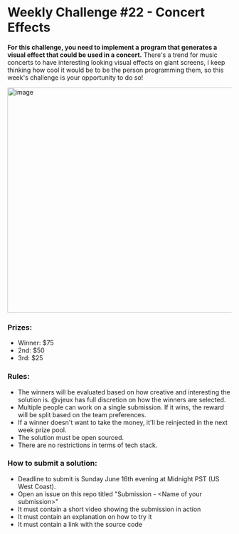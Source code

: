 # Weekly Challenge #22 - Concert Effects

**For this challenge, you need to implement a program that generates a visual effect that could be used in a concert.** There's a trend for music concerts to have interesting looking visual effects on giant screens, I keep thinking how cool it would be to be the person programming them, so this week's challenge is your opportunity to do so!

<img width="506" alt="image" src="https://github.com/Algorithm-Arena/weekly-challenge-22-concert-effects/assets/197597/6d263426-6aeb-41c2-ac4c-a7a35b1e2c4a">


### Prizes:
* Winner: $75
* 2nd: $50
* 3rd: $25

### Rules:
* The winners will be evaluated based on how creative and interesting the solution is. @vjeux has full discretion on how the winners are selected.
* Multiple people can work on a single submission. If it wins, the reward will be split based on the team preferences.
* If a winner doesn't want to take the money, it'll be reinjected in the next week prize pool.
* The solution must be open sourced.
* There are no restrictions in terms of tech stack.

### How to submit a solution:
* Deadline to submit is Sunday June 16th evening at Midnight PST (US West Coast).
* Open an issue on this repo titled "Submission - &lt;Name of your submission&gt;"
* It must contain a short video showing the submission in action
* It must contain an explanation on how to try it
* It must contain a link with the source code

